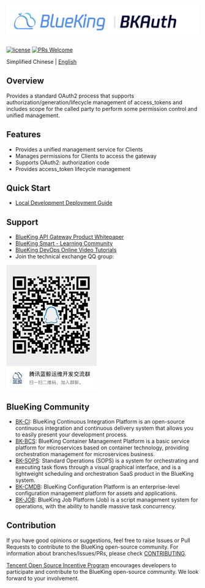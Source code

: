 ![img](docs/resource/img/bkauth_en.png)
---

[![license](https://img.shields.io/badge/license-MIT-brightgreen.svg?style=flat)](https://github.com/TencentBlueKing/blueking-auth/blob/main/LICENSE.txt) [![PRs Welcome](https://img.shields.io/badge/PRs-welcome-brightgreen.svg)](https://github.com/TencentBlueKing/blueking-auth/pulls)

Simplified Chinese | [English](README_EN.md)

## Overview

Provides a standard OAuth2 process that supports authorization/generation/lifecycle management of access_tokens and includes scope for the called party to perform some permission control and unified management.

## Features

- Provides a unified management service for Clients
- Manages permissions for Clients to access the gateway
- Supports OAuth2: authorization code
- Provides access_token lifecycle management

## Quick Start

- [Local Development Deployment Guide](docs/DEVELOP_GUIDE_EN.md)

## Support

- [BlueKing API Gateway Product Whitepaper](https://bk.tencent.com/docs/document/7.0/171/13974)
- [BlueKing Smart - Learning Community](https://bk.tencent.com/s-mart/community)
- [BlueKing DevOps Online Video Tutorials](https://bk.tencent.com/s-mart/video)
- Join the technical exchange QQ group:

![img](docs/resource/img/bk_qq_group.png)

## BlueKing Community

- [BK-CI](https://github.com/TencentBlueKing/bk-ci): BlueKing Continuous Integration Platform is an open-source continuous integration and continuous delivery system that allows you to easily present your development process.
- [BK-BCS](https://github.com/TencentBlueKing/bk-bcs): BlueKing Container Management Platform is a basic service platform for microservices based on container technology, providing orchestration management for microservices business.
- [BK-SOPS](https://github.com/TencentBlueKing/bk-sops): Standard Operations (SOPS) is a system for orchestrating and executing task flows through a visual graphical interface, and is a lightweight scheduling and orchestration SaaS product in the BlueKing system.
- [BK-CMDB](https://github.com/TencentBlueKing/bk-cmdb): BlueKing Configuration Platform is an enterprise-level configuration management platform for assets and applications.
- [BK-JOB](https://github.com/TencentBlueKing/bk-job): BlueKing Job Platform (Job) is a script management system for operations, with the ability to handle massive task concurrency.

## Contribution

If you have good opinions or suggestions, feel free to raise Issues or Pull Requests to contribute to the BlueKing open-source community. For information about branches/Issues/PRs, please check [CONTRIBUTING](docs/CONTRIBUTING.md).

[Tencent Open Source Incentive Program](https://opensource.tencent.com/contribution) encourages developers to participate and contribute to the BlueKing open-source community. We look forward to your involvement.

